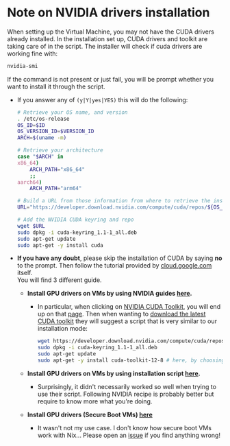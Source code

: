 # Note on NVIDIA drivers installation

When setting up the Virtual Machine, you may not have the CUDA drivers already installed. In the installation set up, CUDA drivers and toolkit are taking care of in the script. The installer will check if cuda drivers are working fine with:

```bash
nvidia-smi
```

If the command is not present or just fail, you will be prompt whether you want to install it through the script.

+ If you answer any of `(y|Y|yes|YES)` this will do the following:

    ```bash
    # Retrieve your OS name, and version
    . /etc/os-release
    OS_ID=$ID
    OS_VERSION_ID=$VERSION_ID
    ARCH=$(uname -m)

    # Retrieve your architecture
    case "$ARCH" in
    x86_64)
        ARCH_PATH="x86_64"
        ;;
    aarch64)
        ARCH_PATH="arm64"

    # Build a URL from those information from where to retrieve the installation kit in the NVIDIA archive
    URL="https://developer.download.nvidia.com/compute/cuda/repos/${OS_ID}${OS_VERSION_ID}/${ARCH_PATH}/cuda-keyring_1.1-1_all.deb"
    
    # Add the NVIDIA CUDA keyring and repo
    wget $URL
    sudo dpkg -i cuda-keyring_1.1-1_all.deb
    sudo apt-get update
    sudo apt-get -y install cuda
    ```

+ **If you have any doubt**, please skip the installation of CUDA by saying **no** to the prompt.
    Then follow the tutorial provided by [cloud.google.com](https://cloud.google.com/compute/docs/gpus/install-drivers-gpu) itself.  
    You will find 3 different guide.

  + **Install GPU drivers on VMs by using NVIDIA guides [here](https://cloud.google.com/compute/docs/gpus/install-drivers-gpu#no-secure-boot).**
    + In particular, when clicking on [NVIDIA CUDA Toolkit](https://developer.nvidia.com/cuda-toolkit-archive), you will end up on that [page](https://developer.nvidia.com/cuda-toolkit-archive). Then when wanting to [download the latest CUDA toolkit](https://developer.nvidia.com/cuda-downloads) they will suggest a script that is very similar to our installation mode:

      ```bash
      wget https://developer.download.nvidia.com/compute/cuda/repos/ubuntu2204/x86_64/cuda-keyring_1.1-1_all.deb
      sudo dpkg -i cuda-keyring_1.1-1_all.deb
      sudo apt-get update
      sudo apt-get -y install cuda-toolkit-12-8 # here, by choosing `cuda` instead of `cuda-toolkit-12-8` it install both toolit and drivers
      ```

  + **Install GPU drivers on VMs by using installation script [here](https://cloud.google.com/compute/docs/gpus/install-drivers-gpu#install-script).**
    + Surprisingly, it didn't necessarily worked so well when trying to use their script. Following NVIDIA recipe is probably better but require to know more what you're doing.

  + **Install GPU drivers (Secure Boot VMs) [here](https://cloud.google.com/compute/docs/gpus/install-drivers-gpu#secure-boot)**
    + It wasn't not my use case. I don't know how secure boot VMs work with Nix... Please open an [issue](https://github.com/HugoHakem/nix-os.config/issues) if you find anything wrong!
